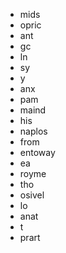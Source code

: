 - mids
- opric
- ant
- gc
- ln
- sy
- y
- anx
- pam
- maind
- his
- naplos
- from
- entoway
- ea
- royme
- tho
- osivel
- lo
- anat
- t
- prart